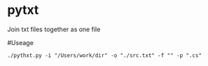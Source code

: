 pytxt
=====

Join txt files together as one file

#Useage

```
./pythxt.py -i "/Users/work/dir" -o "./src.txt" -f "" -p ".cs"
```
